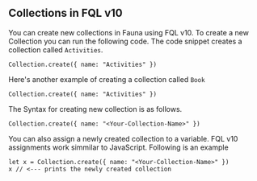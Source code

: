 ## Collections in FQL v10
You can create new collections in Fauna using FQL v10. To create a new Collection you can run the following code. The code snippet creates a collection called `Activities`. 

```fql
Collection.create({ name: "Activities" })
```

Here's another example of creating a collection called `Book`

```fql
Collection.create({ name: "Activities" })
```

The Syntax for creating new collection is as follows.

```fql
Collection.create({ name: "<Your-Collection-Name>" })
```

You can also assign a newly created collection to a variable. FQL v10 assignments work simmilar to JavaScript. Following is an example

```fql
let x = Collection.create({ name: "<Your-Collection-Name>" })
x // <--- prints the newly created collection 
```
